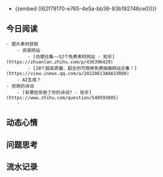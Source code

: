 - {{embed ((62f79170-e765-4e5a-bb36-83b192746ce0))}}
## 今日阅读
	- 图片素材获取
		- 资源网站
			- [白嫖合集——52个免费素材网站 - 知乎](https://zhuanlan.zhihu.com/p/436396429)
			- [20个超高质量、超全的可商用免费插画网站合集！](https://view.inews.qq.com/a/20220613A0A33R00)
		- AI生成？
	- 惊艳的诗词
		- [有哪些惊艳了你的诗词? - 知乎](https://www.zhihu.com/question/540593885)
		-
## 动态心情
## 问题思考
## 流水记录
